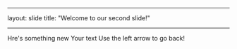 _ _ _
layout: slide
title: "Welcome to our second slide!"
_ _ _
Hre's something new
Your text
Use the left arrow to go back!
